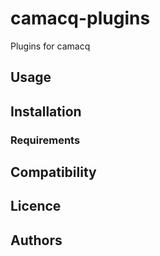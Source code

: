 # camacq-plugins

Plugins for camacq

## Usage

## Installation

### Requirements

## Compatibility

## Licence

## Authors
